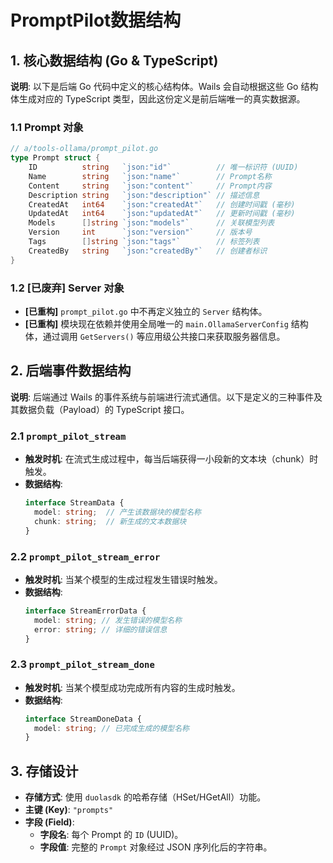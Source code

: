 # PromptPilot数据结构

## 1. 核心数据结构 (Go & TypeScript)

**说明**: 以下是后端 Go 代码中定义的核心结构体。Wails 会自动根据这些 Go 结构体生成对应的 TypeScript 类型，因此这份定义是前后端唯一的真实数据源。

### 1.1 Prompt 对象

```go
// a/tools-ollama/prompt_pilot.go
type Prompt struct {
	ID          string   `json:"id"`          // 唯一标识符 (UUID)
	Name        string   `json:"name"`        // Prompt名称
	Content     string   `json:"content"`     // Prompt内容
	Description string   `json:"description"` // 描述信息
	CreatedAt   int64    `json:"createdAt"`   // 创建时间戳 (毫秒)
	UpdatedAt   int64    `json:"updatedAt"`   // 更新时间戳 (毫秒)
	Models      []string `json:"models"`      // 关联模型列表
	Version     int      `json:"version"`     // 版本号
	Tags        []string `json:"tags"`        // 标签列表
	CreatedBy   string   `json:"createdBy"`   // 创建者标识
}
```

### 1.2 [已废弃] Server 对象
- **[已重构]** `prompt_pilot.go` 中不再定义独立的 `Server` 结构体。
- **[已重构]** 模块现在依赖并使用全局唯一的 `main.OllamaServerConfig` 结构体，通过调用 `GetServers()` 等应用级公共接口来获取服务器信息。

## 2. 后端事件数据结构

**说明**: 后端通过 Wails 的事件系统与前端进行流式通信。以下是定义的三种事件及其数据负载（Payload）的 TypeScript 接口。

### 2.1 `prompt_pilot_stream`

- **触发时机**: 在流式生成过程中，每当后端获得一小段新的文本块（chunk）时触发。
- **数据结构**:
  ```typescript
  interface StreamData {
    model: string;  // 产生该数据块的模型名称
    chunk: string;  // 新生成的文本数据块
  }
  ```

### 2.2 `prompt_pilot_stream_error`

- **触发时机**: 当某个模型的生成过程发生错误时触发。
- **数据结构**:
  ```typescript
  interface StreamErrorData {
    model: string; // 发生错误的模型名称
    error: string; // 详细的错误信息
  }
  ```

### 2.3 `prompt_pilot_stream_done`

- **触发时机**: 当某个模型成功完成所有内容的生成时触发。
- **数据结构**:
  ```typescript
  interface StreamDoneData {
    model: string; // 已完成生成的模型名称
  }
  ```

## 3. 存储设计

- **存储方式**: 使用 `duolasdk` 的哈希存储（HSet/HGetAll）功能。
- **主键 (Key)**: `"prompts"`
- **字段 (Field)**:
  - **字段名**: 每个 Prompt 的 `ID` (UUID)。
  - **字段值**: 完整的 `Prompt` 对象经过 JSON 序列化后的字符串。

